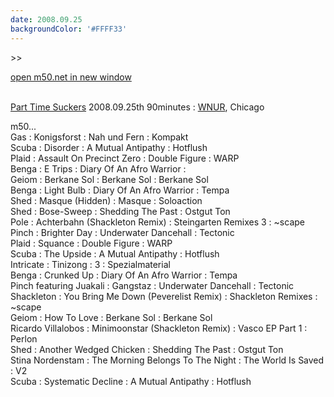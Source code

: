 ```yaml
---
date: 2008.09.25
backgroundColor: '#FFFF33'
---
```


\>>

[open m50.net in new window  
](http://m50.net/)

[  
Part Time Suckers](http://www.parttimesuckers.com/) 2008.09.25th 90minutes : [WNUR](http://www.wnur.org/), Chicago  


m50...  
Gas : Konigsforst : Nah und Fern : Kompakt  
Scuba : Disorder : A Mutual Antipathy : Hotflush  
Plaid : Assault On Precinct Zero : Double Figure : WARP  
Benga : E Trips : Diary Of An Afro Warrior :  
Geiom : Berkane Sol : Berkane Sol : Berkane Sol  
Benga : Light Bulb : Diary Of An Afro Warrior : Tempa  
Shed : Masque (Hidden) : Masque : Soloaction  
Shed : Bose-Sweep : Shedding The Past : Ostgut Ton  
Pole : Achterbahn (Shackleton Remix) : Steingarten Remixes 3 : ~scape  
Pinch : Brighter Day : Underwater Dancehall : Tectonic  
Plaid : Squance : Double Figure : WARP  
Scuba : The Upside : A Mutual Antipathy : Hotflush  
Intricate : Tinizong : 3 : Spezialmaterial  
Benga : Crunked Up : Diary Of An Afro Warrior : Tempa  
Pinch featuring Juakali : Gangstaz : Underwater Dancehall : Tectonic  
Shackleton : You Bring Me Down (Peverelist Remix) : Shackleton Remixes : ~scape  
Geiom : How To Love : Berkane Sol : Berkane Sol  
Ricardo Villalobos : Minimoonstar (Shackleton Remix) : Vasco EP Part 1 : Perlon  
Shed : Another Wedged Chicken : Shedding The Past : Ostgut Ton  
Stina Nordenstam : The Morning Belongs To The Night : The World Is Saved : V2  
Scuba : Systematic Decline : A Mutual Antipathy : Hotflush